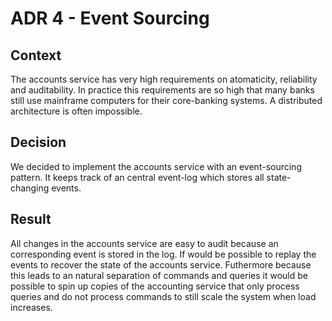 # ADR 4 - Event Sourcing

## Context

The accounts service has very high requirements on atomaticity, reliability and auditability. In practice this requirements are so high that many banks still use mainframe computers for their core-banking systems. A distributed architecture is often impossible.

## Decision

We decided to implement the accounts service with an event-sourcing pattern. It keeps track of an central event-log which stores all state-changing events.

## Result

All changes in the accounts service are easy to audit because an corresponding event is stored in the log. If would be possible to replay the events to recover the state of the accounts service. Futhermore because this leads to an natural separation of commands and queries it would be possible to spin up copies of the accounting service that only process queries and do not process commands to still scale the system when load increases.
